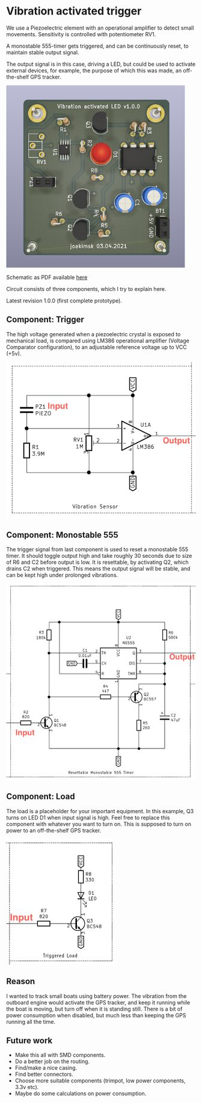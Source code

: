 # Vibration activated trigger

We use a Piezoelectric element with an operational amplifier to detect small movements. Sensitivity is controlled with potentiometer RV1.

A monostable 555-timer gets triggered, and can be continuously reset, to maintain stable output signal.

The output signal is in this case, driving a LED, but could be used to activate external devices, for example, the purpose of which this was made, an off-the-shelf GPS tracker.

![PCB as rendered](./renders/full_circuit.png)

Schematic as PDF available [here](./renders/full_circuit.pdf)

Circuit consists of three components, which I try to explain here.

Latest revision 1.0.0 (first complete prototype).

## Component: Trigger
The high voltage generated when a piezoelectric crystal is exposed to mechanical load, is compared using LM386 operational amplifier (Voltage Comparator configuration), to an adjustable reference voltage up to VCC (+5v).

![Trigger](./renders/comp1.png)

## Component: Monostable 555
The trigger signal from last component is used to reset a monostable 555 timer. It should toggle output high and take roughly 30 seconds due to size of R6 and C2 before output is low. It is resettable, by activating Q2, which drains C2 when triggered. This means the output signal will be stable, and can be kept high under prolonged vibrations.

![Monostable 555](./renders/comp2.png)

## Component: Load
The load is a placeholder for your important equipment. In this example, Q3 turns on LED D1 when input signal is high. Feel free to replace this component with whatever you want to turn on. This is supposed to turn on power to an off-the-shelf GPS tracker.

![Load](./renders/comp3.png)

## Reason
I wanted to track small boats using battery power. The vibration from the outboard engine would activate the GPS tracker, and keep it running while the boat is moving, but turn off when it is standing still. There is a bit of power consumption when disabled, but much less than keeping the GPS running all the time.

## Future work
- Make this all with SMD components.
- Do a better job on the routing.
- Find/make a nice casing.
- Find better connectors.
- Choose more suitable components (trimpot, low power components, 3.3v etc).
- Maybe do some calculations on power consumption.